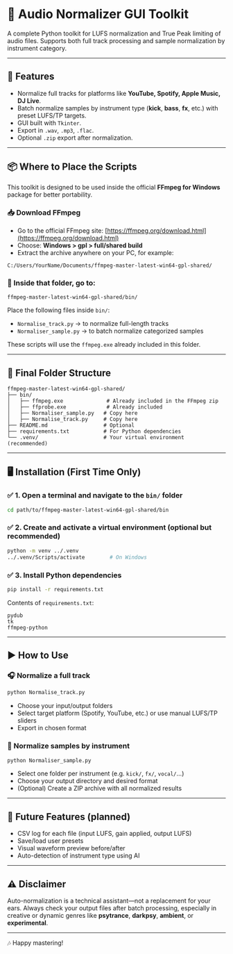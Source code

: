 # 🎵 Audio Normalizer GUI Toolkit

A complete Python toolkit for LUFS normalization and True Peak limiting of audio files. Supports both full track processing and sample normalization by instrument category.

---

## 🚀 Features
- Normalize full tracks for platforms like **YouTube, Spotify, Apple Music, DJ Live**.
- Batch normalize samples by instrument type (**kick**, **bass**, **fx**, etc.) with preset LUFS/TP targets.
- GUI built with `Tkinter`.
- Export in `.wav`, `.mp3`, `.flac`.
- Optional `.zip` export after normalization.

---

## 📦 Where to Place the Scripts
This toolkit is designed to be used inside the official **FFmpeg for Windows** package for better portability.

### 📥 Download FFmpeg
- Go to the official FFmpeg site: [https://ffmpeg.org/download.html](https://ffmpeg.org/download.html)
- Choose: **Windows > gpl > full/shared build**
- Extract the archive anywhere on your PC, for example:
```
C:/Users/YourName/Documents/ffmpeg-master-latest-win64-gpl-shared/
```

### 📂 Inside that folder, go to:
```
ffmpeg-master-latest-win64-gpl-shared/bin/
```
Place the following files inside `bin/`:
- `Normalise_track.py`  → to normalize full-length tracks
- `Normaliser_sample.py` → to batch normalize categorized samples

These scripts will use the `ffmpeg.exe` already included in this folder.

---

## 🧱 Final Folder Structure
```
ffmpeg-master-latest-win64-gpl-shared/
├── bin/
│   ├── ffmpeg.exe              # Already included in the FFmpeg zip
│   ├── ffprobe.exe             # Already included
│   ├── Normaliser_sample.py   # Copy here
│   ├── Normalise_track.py     # Copy here
├── README.md                  # Optional
├── requirements.txt           # For Python dependencies
└── .venv/                     # Your virtual environment (recommended)
```

---

## 🖥️ Installation (First Time Only)
### ✅ 1. Open a terminal and navigate to the `bin/` folder
```bash
cd path/to/ffmpeg-master-latest-win64-gpl-shared/bin
```

### ✅ 2. Create and activate a virtual environment (optional but recommended)
```bash
python -m venv ../.venv
../.venv/Scripts/activate        # On Windows
```

### ✅ 3. Install Python dependencies
```bash
pip install -r requirements.txt
```

Contents of `requirements.txt`:
```
pydub
tk
ffmpeg-python
```

---

## ▶️ How to Use
### 🎧 Normalize a full track
```bash
python Normalise_track.py
```
- Choose your input/output folders
- Select target platform (Spotify, YouTube, etc.) or use manual LUFS/TP sliders
- Export in chosen format

### 🥁 Normalize samples by instrument
```bash
python Normaliser_sample.py
```
- Select one folder per instrument (e.g. `kick/`, `fx/`, `vocal/`...)
- Choose your output directory and desired format
- (Optional) Create a ZIP archive with all normalized results

---

## 🧠 Future Features (planned)
- CSV log for each file (input LUFS, gain applied, output LUFS)
- Save/load user presets
- Visual waveform preview before/after
- Auto-detection of instrument type using AI

---

## ⚠️ Disclaimer
Auto-normalization is a technical assistant—not a replacement for your ears. Always check your output files after batch processing, especially in creative or dynamic genres like **psytrance**, **darkpsy**, **ambient**, or **experimental**.

---

🎶 Happy mastering!


